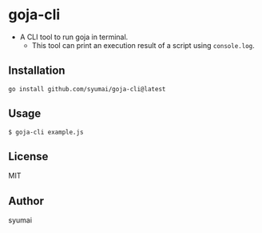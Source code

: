 # goja-cli

* A CLI tool to run goja in terminal.
  - This tool can print an execution result of a script using `console.log`.

## Installation

```
go install github.com/syumai/goja-cli@latest
```

## Usage

```
$ goja-cli example.js
```

## License

MIT

## Author

syumai